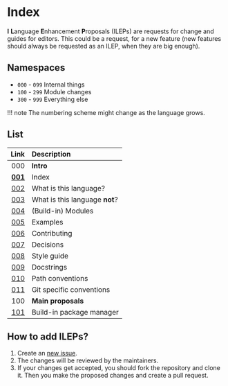 # Index

**I** **L**anguage **E**nhancement **P**roposals (ILEPs) are requests for change and guides for editors. This could be a request, for a new feature (new features should always be requested as an ILEP, when they are big enough).

## Namespaces

- `000` - `099` Internal things
- `100` - `299` Module changes
- `300` - `999` Everything else

!!! note
    The numbering scheme might change as the language grows.

## List

|                                                                  Link | Description                    |
| --------------------------------------------------------------------: | :----------------------------- |
|                                                                   000 | **Intro**                      |
|                                                    **[001](/001.md)** | Index                          |
|                                                        [002](/002.md) | What is this language?         |
|                                                        [003](/003.md) | What is this language **not**? |
|                                                        [004](/004.md) | (Build-in) Modules             |
|                                                        [005](/005.md) | Examples                       |
| [006](https://i-language-rust.readthedocs.io/en/latest/CONTRIBUTING/) | Contributing                   |
|                                                        [007](/007.md) | Decisions                      |
|                                                        [008](/008.md) | Style guide                    |
|                                                        [009](/009.md) | Docstrings                     |
|                                                        [010](/010.md) | Path conventions               |
|                                                        [011](/011.md) | Git specific conventions       |
|                                                                   100 | **Main proposals**             |
|                                                        [101](/101.md) | Build-in package manager       |

## How to add ILEPs?

1. Create an [new issue](https://github.com/I-Language-Development/I-Language-Enhancement-Proposals/issues/new).
2. The changes will be reviewed by the maintainers.
3. If your changes get accepted, you should fork the repository and clone it. Then you make the proposed changes and create a pull request.

